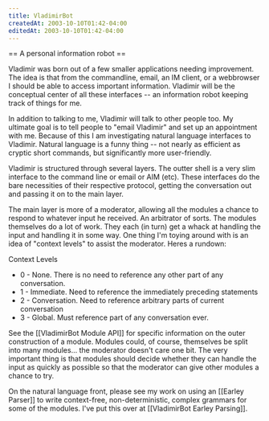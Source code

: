 ```yaml
---
title: VladimirBot
createdAt: 2003-10-10T01:42-04:00
editedAt: 2003-10-10T01:42-04:00
---
```


== A personal information robot ==

Vladimir was born out of a few smaller applications needing improvement. The idea is that from the commandline, email, an IM client, or a webbrowser I should be able to access important information. Vladimir will be the conceptual center of all these interfaces -- an information robot keeping track of things for me.

In addition to talking to me, Vladimir will talk to other people too. My ultimate goal is to tell people to "email Vladimir" and set up an appointment with me. Because of this I am investigating natural language interfaces to Vladimir. Natural language is a funny thing -- not nearly as efficient as cryptic short commands, but significantly more user-friendly.

Vladimir is structured through several layers. The outter shell is a very slim interface to the command line or email or AIM (etc). These interfaces do the bare necessities of their respective protocol, getting the conversation out and passing it on to the main layer.

The main layer is more of a moderator, allowing all the modules a chance to respond to whatever input he received. An arbitrator of sorts. The modules themselves do a lot of work. They each (in turn) get a whack at handling the input and handling it in some way. One thing I'm toying around with is an idea of "context levels" to assist the moderator. Heres a rundown:

Context Levels
* 0 - None. There is no need to reference any other part of any conversation.
* 1 - Immediate. Need to reference the immediately preceding statements
* 2 - Conversation. Need to reference arbitrary parts of current conversation
* 3 - Global. Must reference part of any conversation ever.

See the [[VladimirBot Module API]] for specific information on the outer construction of a module. Modules could, of course, themselves be split into many modules... the moderator doesn't care one bit. The very important thing is that modules should decide whether they can handle the input as quickly as possible so that the moderator can give other modules a chance to try.

On the natural language front, please see my work on using an [[Earley Parser]] to write context-free, non-deterministic, complex grammars for some of the modules. I've put this over at [[VladimirBot Earley Parsing]].


